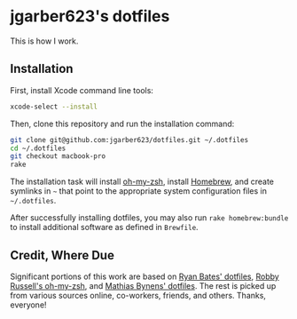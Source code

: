# jgarber623's dotfiles

This is how I work.

## Installation

First, install Xcode command line tools:

```sh
xcode-select --install
```

Then, clone this repository and run the installation command:

```sh
git clone git@github.com:jgarber623/dotfiles.git ~/.dotfiles
cd ~/.dotfiles
git checkout macbook-pro
rake
```

The installation task will install [oh-my-zsh](https://github.com/robbyrussell/oh-my-zsh), install [Homebrew](http://brew.sh/), and create symlinks in `~` that point to the appropriate system configuration files in `~/.dotfiles`.

After successfully installing dotfiles, you may also run `rake homebrew:bundle` to install additional software as defined in `Brewfile`.

## Credit, Where Due

Significant portions of this work are based on [Ryan Bates' dotfiles](https://github.com/ryanb/dotfiles), [Robby Russell's oh-my-zsh](https://github.com/robbyrussell/oh-my-zsh), and [Mathias Bynens' dotfiles](https://github.com/mathiasbynens/dotfiles). The rest is picked up from various sources online, co-workers, friends, and others. Thanks, everyone!
